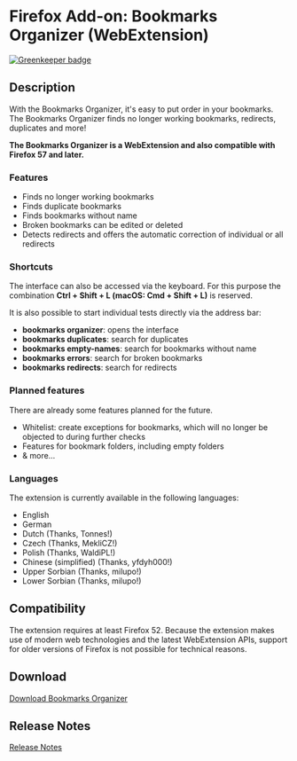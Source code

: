 # Firefox Add-on: Bookmarks Organizer (WebExtension)

[![Greenkeeper badge](https://badges.greenkeeper.io/cadeyrn/bookmarks-organizer.svg)](https://greenkeeper.io/)

## Description

With the Bookmarks Organizer, it's easy to put order in your bookmarks. The Bookmarks Organizer finds no longer working
bookmarks, redirects, duplicates and more!

**The Bookmarks Organizer is a WebExtension and also compatible with Firefox 57 and later.**

### Features

- Finds no longer working bookmarks
- Finds duplicate bookmarks
- Finds bookmarks without name
- Broken bookmarks can be edited or deleted
- Detects redirects and offers the automatic correction of individual or all redirects

### Shortcuts

The interface can also be accessed via the keyboard. For this purpose the combination **Ctrl + Shift + L
(macOS: Cmd + Shift + L)** is reserved.

It is also possible to start individual tests directly via the address bar:

- **bookmarks organizer**: opens the interface
- **bookmarks duplicates**: search for duplicates
- **bookmarks empty-names**: search for bookmarks without name
- **bookmarks errors**: search for broken bookmarks
- **bookmarks redirects**: search for redirects

### Planned features

There are already some features planned for the future.

- Whitelist: create exceptions for bookmarks, which will no longer be objected to during further checks
- Features for bookmark folders, including empty folders
- & more…

### Languages

The extension is currently available in the following languages:

- English
- German
- Dutch (Thanks, Tonnes!)
- Czech (Thanks, MekliCZ!)
- Polish (Thanks, WaldiPL!)
- Chinese (simplified) (Thanks, yfdyh000!)
- Upper Sorbian (Thanks, milupo!)
- Lower Sorbian (Thanks, milupo!)

## Compatibility

The extension requires at least Firefox 52. Because the extension makes use of modern web technologies and the latest
WebExtension APIs, support for older versions of Firefox is not possible for technical reasons.

## Download

[Download Bookmarks Organizer](https://addons.mozilla.org/en-US/firefox/addon/bookmarks-organizer/)

## Release Notes

[Release Notes](CHANGELOG.md "Release Notes")
